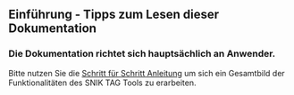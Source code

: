 
## Einführung - Tipps zum Lesen dieser Dokumentation

### Die Dokumentation richtet sich hauptsächlich an Anwender.

Bitte nutzen Sie die [Schritt für Schritt Anleitung](#Dokumentation/process/StepByStep) um sich ein Gesamtbild der Funktionalitäten des SNIK TAG Tools zu erarbeiten.
